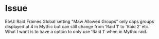 # Issue
ElvUI Raid Frames Global setting "Maw Allowed Groups" only caps groups displayed at 4 in Mythic but can still change from 'Raid 1' to 'Raid 2' etc.
What I want is to have a option to only use 'Raid 1' when in Mythic raid.


